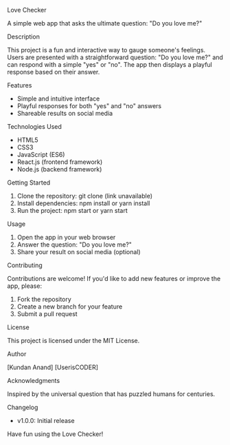 Love Checker

A simple web app that asks the ultimate question: "Do you love me?"

Description

This project is a fun and interactive way to gauge someone's feelings. Users are presented with a straightforward question: "Do you love me?" and can respond with a simple "yes" or "no". The app then displays a playful response based on their answer.

Features

- Simple and intuitive interface
- Playful responses for both "yes" and "no" answers
- Shareable results on social media

Technologies Used

- HTML5
- CSS3
- JavaScript (ES6)
- React.js (frontend framework)
- Node.js (backend framework)

Getting Started

1. Clone the repository: git clone (link unavailable)
2. Install dependencies: npm install or yarn install
3. Run the project: npm start or yarn start

Usage

1. Open the app in your web browser
2. Answer the question: "Do you love me?"
3. Share your result on social media (optional)

Contributing

Contributions are welcome! If you'd like to add new features or improve the app, please:

1. Fork the repository
2. Create a new branch for your feature
3. Submit a pull request

License

This project is licensed under the MIT License.

Author

[Kundan Anand]
[UserisCODER]

Acknowledgments

Inspired by the universal question that has puzzled humans for centuries.

Changelog

- v1.0.0: Initial release

Have fun using the Love Checker!
